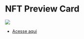 # NFT Preview Card

<img src='https://cdn.discordapp.com/attachments/920032936823238658/932668026074066984/unknown.png'>

- [Acesse aqui](https://eduardohoths.github.io/front-end-mentor/nft-preview-card)